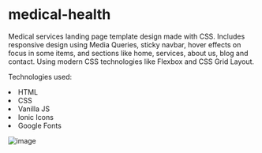 # medical-health
Medical services landing page template design made with CSS. Includes responsive design using Media Queries, sticky navbar, hover effects on focus in some items, and sections like home, services, about us, blog and contact. Using modern CSS technologies like Flexbox and CSS Grid Layout.

Technologies used: 

<li>HTML</li>
<li>CSS</li>
<li>Vanilla JS</li>
<li>Ionic Icons</li>
<li>Google Fonts</li>

![image](https://github.com/saulgutierrez/medical-health/assets/62368834/3bfc79cb-f9a4-4d5e-ab25-c8c777786b28)
